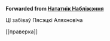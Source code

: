 **Forwarded from [Нататнік Набліжэння](https://t.me/c/1417989827/2570)**

ЦІ забіваў Пясэцкі Аляхновіча

[[праверка]]
